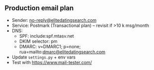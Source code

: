 ## Production email plan
- Sender: no-reply@elitedatingsearch.com
- Service: Postmark (Transactional plan) – revisit if >10 k msg/month
- DNS:
  - SPF: include:spf.mtasv.net
  - DKIM selector: pm
  - DMARC: v=DMARC1; p=none; rua=mailto:dmarc@elitedatingsearch.com
- Update `settings.py` + env vars
- Test with https://www.mail-tester.com/
